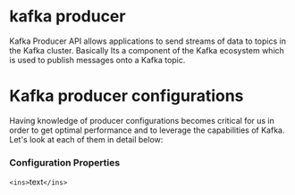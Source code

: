 # kafka producer
Kafka Producer API allows applications to send streams of data to topics in the Kafka cluster. Basically Its a component of the Kafka ecosystem which is used to publish messages onto a Kafka topic.

# Kafka producer configurations
Having knowledge of producer configurations becomes critical for us in order to get optimal performance and to leverage the capabilities of Kafka. Let's look at each of them in detail below:

### Configuration Properties

`<ins>`text`</ins>`


<!--stackedit_data:
eyJoaXN0b3J5IjpbMTk0MTc4ODI4LDYxMTAwOTM2MywxMTY4ND
k4MjAyLDc1MjI0OTcxNSwtMjg4NDA2NDg3LDE2MTc0OTU3NDQs
MzYyNjE5NDgxLDIwMzU4MjE1MzQsLTEyOTgxMTIzMTQsLTQ0NT
IzMDczMCwtOTY5OTU5MzYsLTE2NjA1NDkzNjksLTE2MzQ3NTM3
MTUsMTE4NTU3NzA3MCwtMjA1NDQ4NjY4MSwtNDcwNDUyNjA4LD
Y1MDg5ODE4LC0yMDg4NzQ2NjEyLC0yMDg4NzQ2NjEyLC0xMTcx
OTI4NDVdfQ==
-->